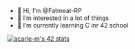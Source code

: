 - 👋 Hi, I’m @Fatmeat-RP
- 👀 I’m interested in a lot of things
- 🌱 I’m currently learning C inr 42 school

<body>

<a href="https://github.com/JaeSeoKim/badge42"><img src="https://badge42.vercel.app/api/v2/cl1z3icvp004909l06c3tk9ay/stats?cursusId=21&coalitionId=16" alt="acarle-m's 42 stats" /></a>

</body>
<!---
Fatmeat-RP/Fatmeat-RP is a ✨ special ✨ repository because its `README.md` (this file) appears on your GitHub profile.
You can click the Preview link to take a look at your changes.
--->
